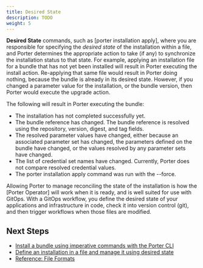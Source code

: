 ```yaml
---
title: Desired State
description: TODO
weight: 5
---
```


**Desired State** commands, such as [porter installation apply], where you are responsible for specifying the _desired state_ of the installation within a file,
and Porter determines the appropriate action to take (if any) to synchronize the installation status to that state.
For example, applying an installation file for a bundle that has not yet been installed will result in Porter executing the install action.
Re-applying that same file would result in Porter doing nothing, because the bundle is already in its desired state.
However, if you changed a parameter value for the installation, or the bundle version, then Porter would execute the upgrade action.

The following will result in Porter executing the bundle:

- The installation has not completed successfully yet.
- The bundle reference has changed. The bundle reference is resolved using the repository, version, digest, and tag fields.
- The resolved parameter values have changed, either because an associated parameter set has changed, the parameters defined on the bundle have changed, or the values resolved by any parameter sets have changed.
- The list of credential set names have changed. Currently, Porter does not compare resolved credential values.
- The porter installation apply command was run with the --force.

Allowing Porter to manage reconciling the state of the installation is how the [Porter Operator] will work when it is ready, and is well suited for use with GitOps.
With a GitOps workflow, you define the desired state of your applications and infrastructure in code, check it into version control (git), and then trigger workflows when those files are modified.

## Next Steps

- [Install a bundle using imperative commands with the Porter CLI](/quickstart/)
- [Define an installation in a file and manage it using desired state](/quickstart/desired-state/)
- [Reference: File Formats](/reference/file-formats/)
